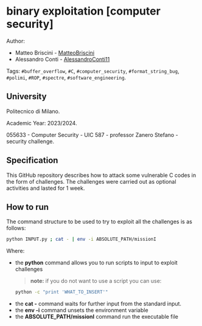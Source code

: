 # binary exploitation [computer security]


Author: 
- Matteo Briscini - [MatteoBriscini](https://github.com/MatteoBriscini)
- Alessandro Conti - [AlessandroConti11](https://github.com/AlessandroConti11)

Tags: `#buffer_overflow`, `#C`, `#computer_security`, `#format_string_bug`, `#polimi`, `#ROP`, `#spectre`, `#software_engineering`.



## University

Politecnico di Milano.

Academic Year: 2023/2024.

055633 - Computer Security - UIC 587 - professor Zanero Stefano - security challenge.



## Specification

This GitHub repository describes how to attack some vulnerable C codes in the form of challenges.
The challenges were carried out as optional activities and lasted for 1 week.



## How to run

The command structure to be used to try to exploit all the challenges is as follows:
  ```bash
  python INPUT.py ; cat - | env -i ABSOLUTE_PATH/missionI
  ```
  Where:
  - the **python** command allows you to run scripts to input to exploit challenges
    > **note:** if you do not want to use a script you can use:
      ```bash
      python -c "print 'WHAT_TO_INSERT'"
      ```
  - the **cat -** command waits for further input from the standard input.
  - the **env -i** command unsets the environment variable
  - the **ABSOLUTE_PATH/missionI** command run the executable file
